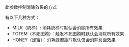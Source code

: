此参数控制消除效果的方式

有以下几种方式：

- MILK（奶桶）: 消耗奶桶时默认会消除所有效果
- TOTEM（不死图腾）：触发不死图腾时默认会消除所有效果
- HONEY（蜂蜜）：消耗蜂蜜瓶时默认仅会消除负面效果
